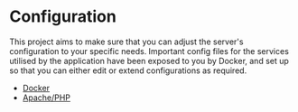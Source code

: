 # Configuration
This project aims to make sure that you can adjust the server's configuration to your specific needs. Important config files for the services utilised by the application have been exposed to you by Docker, and set up so that you can either edit or extend configurations as required.

* [Docker](docker.md)
* [Apache/PHP](apache-php.md)


